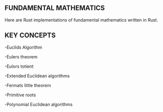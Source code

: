 ## FUNDAMENTAL MATHEMATICS
Here are Rust implementations of fundamental mathematics written in Rust.

## KEY CONCEPTS
-Euclids Algorithm

-Eulers theorem

-Eulors totient

-Extended Euclidean algorithms

-Fermats little theorem

-Primitive roots

-Polynomial Euclidean algorithms
